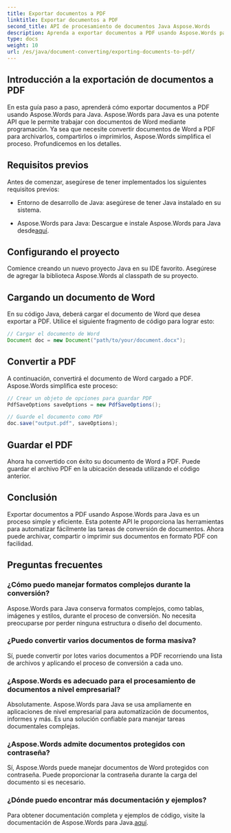 ```yaml
---
title: Exportar documentos a PDF
linktitle: Exportar documentos a PDF
second_title: API de procesamiento de documentos Java Aspose.Words
description: Aprenda a exportar documentos a PDF usando Aspose.Words para Java. Esta guía paso a paso simplifica el proceso para una conversión de documentos perfecta.
type: docs
weight: 10
url: /es/java/document-converting/exporting-documents-to-pdf/
---
```


## Introducción a la exportación de documentos a PDF

En esta guía paso a paso, aprenderá cómo exportar documentos a PDF usando Aspose.Words para Java. Aspose.Words para Java es una potente API que le permite trabajar con documentos de Word mediante programación. Ya sea que necesite convertir documentos de Word a PDF para archivarlos, compartirlos o imprimirlos, Aspose.Words simplifica el proceso. Profundicemos en los detalles.

## Requisitos previos

Antes de comenzar, asegúrese de tener implementados los siguientes requisitos previos:

- Entorno de desarrollo de Java: asegúrese de tener Java instalado en su sistema.

-  Aspose.Words para Java: Descargue e instale Aspose.Words para Java desde[aquí](https://releases.aspose.com/words/java/).

## Configurando el proyecto

Comience creando un nuevo proyecto Java en su IDE favorito. Asegúrese de agregar la biblioteca Aspose.Words al classpath de su proyecto.

## Cargando un documento de Word

En su código Java, deberá cargar el documento de Word que desea exportar a PDF. Utilice el siguiente fragmento de código para lograr esto:

```java
// Cargar el documento de Word
Document doc = new Document("path/to/your/document.docx");
```

## Convertir a PDF

A continuación, convertirá el documento de Word cargado a PDF. Aspose.Words simplifica este proceso:

```java
// Crear un objeto de opciones para guardar PDF
PdfSaveOptions saveOptions = new PdfSaveOptions();

// Guarde el documento como PDF
doc.save("output.pdf", saveOptions);
```

## Guardar el PDF

Ahora ha convertido con éxito su documento de Word a PDF. Puede guardar el archivo PDF en la ubicación deseada utilizando el código anterior.

## Conclusión

Exportar documentos a PDF usando Aspose.Words para Java es un proceso simple y eficiente. Esta potente API le proporciona las herramientas para automatizar fácilmente las tareas de conversión de documentos. Ahora puede archivar, compartir o imprimir sus documentos en formato PDF con facilidad.

## Preguntas frecuentes

### ¿Cómo puedo manejar formatos complejos durante la conversión?

Aspose.Words para Java conserva formatos complejos, como tablas, imágenes y estilos, durante el proceso de conversión. No necesita preocuparse por perder ninguna estructura o diseño del documento.

### ¿Puedo convertir varios documentos de forma masiva?

Sí, puede convertir por lotes varios documentos a PDF recorriendo una lista de archivos y aplicando el proceso de conversión a cada uno.

### ¿Aspose.Words es adecuado para el procesamiento de documentos a nivel empresarial?

Absolutamente. Aspose.Words para Java se usa ampliamente en aplicaciones de nivel empresarial para automatización de documentos, informes y más. Es una solución confiable para manejar tareas documentales complejas.

### ¿Aspose.Words admite documentos protegidos con contraseña?

Sí, Aspose.Words puede manejar documentos de Word protegidos con contraseña. Puede proporcionar la contraseña durante la carga del documento si es necesario.

### ¿Dónde puedo encontrar más documentación y ejemplos?

 Para obtener documentación completa y ejemplos de código, visite la documentación de Aspose.Words para Java.[aquí](https://reference.aspose.com/words/java/).